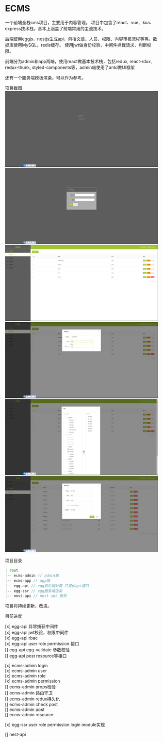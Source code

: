 # ECMS

一个前端全栈cms项目，主要用于内容管理。
项目中包含了react、vue、koa、express技术栈，基本上涵盖了前端常用的主流技术。

后端使用eggjs，nestjs生成api，包括文章、人员、权限、内容审核流程等等。数据库使用MySQL，redis缓存。
使用jwt做身份校验，中间件拦截请求，判断权限。

前端分为admin和app两端，使用react做基本技术栈，包括redux, react-rdux, redux-thunk, styled-components等，admin端使用了antd做UI框架

还有一个服务端模板渲染，可以作为参考。

项目截图
![home](./screenshot/ecms1.png)
![login](./screenshot/ecms2.png)
![role](./screenshot/ecms-role-list.png)
![role](./screenshot/ecms-role-edit.png)
![role](./screenshot/ecms-role-access.png)
![role](./screenshot/ecms-role-permission.png)

项目目录
```js
| root
|-- ecms-admin // admin端
|-- ecms-app // app端
|-- egg-api // egg前后端分离 只提供api接口
|-- egg-ssr // egg服务端渲染 
|-- nest-api // nest api 服务
```

项目将持续更新，改进。

目前进度

[x] egg-api 异常捕获中间件 <br/>
[x] egg-api jwt校验，权限中间件 <br/>
[x] egg-api rbac <br/>
[x] egg-api user role permission 接口 <br/>
[] egg-api egg-vaildate 参数校验 <br/>
[] egg-api post resource等接口 <br/>

[x] ecms-admin login <br/>
[x] ecms-admin user <br/>
[x] ecms-admin role <br/>
[x] ecms-admin permission <br/>
[] ecms-admin props检验 <br/>
[] ecms-admin 路由守卫 <br/>
[] ecms-admin redux持久化 <br/>
[] ecms-admin check post <br/>
[] ecms-admin post <br/>
[] ecms-admin resource <br/>

[x] egg-ssr user role permission login module实现<br/>

[] nest-api


